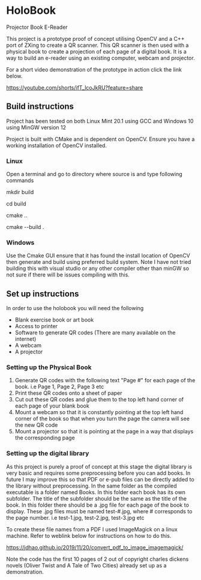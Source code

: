 # HoloBook
Projector Book E-Reader

This project is a prototype proof of concept utilising OpenCV and a C++ port of ZXing to create a QR scanner. This QR scanner is then used with a physical book to create a
projection of each page of a digital book. It is a way to build an e-reader using an existing computer, webcam and projector.

For a short video demonstration of the prototype in action click the link below.

https://youtube.com/shorts/ifT_lcoJkRU?feature=share

## Build instructions

Project has been tested on both Linux Mint 20.1 using GCC and Windows 10 using MinGW version 12

Project is built with CMake and is dependent on OpenCV. Ensure you have a working installation of OpenCV installed.

### Linux 
Open a terminal and go to directory where source is and type following commands

mkdir build 

cd build

cmake ..

cmake --build .

### Windows

Use the Cmake GUI ensure that it has found the install location of OpenCV then generate and build using preferred build system. Note I have not tried building this with
visual studio or any other compiler other than minGW so not sure if there will be issues compiling with this.

## Set up instructions

In order to use the holobook you will need the following

- Blank exercise book or art book
- Access to printer
- Software to generate QR codes (There are many available on the internet)
- A webcam
- A projector

### Setting up the Physical Book

1. Generate QR codes with the following text "Page #" for each page of the book. i.e Page 1, Page 2, Page 3 etc
2. Print these QR codes onto a sheet of paper
3. Cut out these QR codes and glue them to the top left hand corner of each page of your blank book
4. Mount a webcam so that it is constantly pointing at the top left hand corner of the book so that when you turn the page the camera will see the new QR code
5. Mount a projector so that it is pointing at the page in a way that displays the corresponding page

### Setting up the digital library

As this project is purely a proof of concept at this stage the digital library is very basic and requires some preprocessing before you can add books. In future I may improve this so that PDF or e-pub files can be directly added to the library without preprocessing.
In the same folder as the compiled executable is a folder named Books. In this folder each book has its own subfolder. The title of the subfolder should be the same as the title of the book. In this folder there should be a .jpg file for each page of the book to display. These .jpg files must be named test-#.jpg, where # corresponds to the page number. i.e test-1.jpg, test-2.jpg, test-3.jpg etc

To create these file names from a PDF I used ImageMagick on a linux machine. Refer to weblink below for instructions on how to do this.

https://jdhao.github.io/2019/11/20/convert_pdf_to_image_imagemagick/

Note the code has the first 10 pages of 2 out of copyright charles dickens novels (Oliver Twist and A Tale of Two Cities) already set up as a demonstration.
